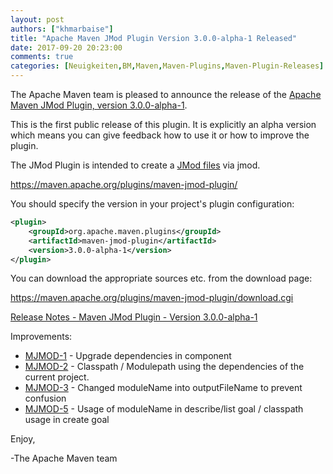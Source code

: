 ```yaml
---
layout: post
authors: ["khmarbaise"]
title: "Apache Maven JMod Plugin Version 3.0.0-alpha-1 Released"
date: 2017-09-20 20:23:00
comments: true
categories: [Neuigkeiten,BM,Maven,Maven-Plugins,Maven-Plugin-Releases]
---
```

The Apache Maven team is pleased to announce the release of the 
[Apache Maven JMod Plugin, version 3.0.0-alpha-1](https://maven.apache.org/plugins/maven-jmod-plugin/).

This is the first public release of this plugin. It is explicitly an alpha version which 
means you can give feedback how to use it or how to improve the plugin.

The JMod Plugin is intended to create a [JMod files](http://openjdk.java.net/jeps/261) via jmod.

https://maven.apache.org/plugins/maven-jmod-plugin/

You should specify the version in your project's plugin configuration:

```xml
<plugin>
    <groupId>org.apache.maven.plugins</groupId>
    <artifactId>maven-jmod-plugin</artifactId>
    <version>3.0.0-alpha-1</version>
</plugin>
``` 

You can download the appropriate sources etc. from the download page:

https://maven.apache.org/plugins/maven-jmod-plugin/download.cgi


<!-- more -->

[Release Notes - Maven JMod Plugin - Version 3.0.0-alpha-1](https://issues.apache.org/jira/secure/ReleaseNote.jspa?projectId=12321433&version=12341363)


Improvements:

 * [MJMOD-1](https://issues.apache.org/jira/browse/MJMOD-1) - Upgrade dependencies in component
 * [MJMOD-2](https://issues.apache.org/jira/browse/MJMOD-2) - Classpath / Modulepath using the dependencies of the current project.
 * [MJMOD-3](https://issues.apache.org/jira/browse/MJMOD-3) - Changed moduleName into outputFileName to prevent confusion
 * [MJMOD-5](https://issues.apache.org/jira/browse/MJMOD-5) - Usage of moduleName in describe/list goal / classpath usage in create goal

Enjoy,

-The Apache Maven team

